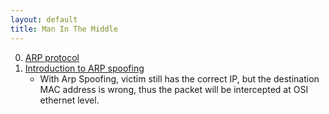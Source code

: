 ```yaml
---
layout: default
title: Man In The Middle
---
```


0. [ARP protocol](https://www.youtube.com/watch?v=xTOyZ6TWQdM)
1. [Introduction to ARP spoofing](https://www.youtube.com/watch?v=RTXAUJ2yqCg&t=154s)
      + With Arp Spoofing, victim still has the correct IP, but the destination MAC address is wrong, thus the packet will be intercepted at
      OSI ethernet level.
      
